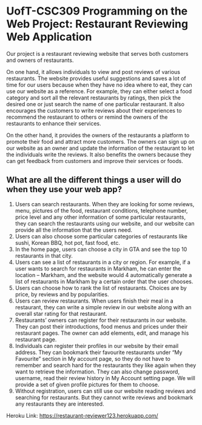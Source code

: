 # UofT-CSC309 Programming on the Web Project: Restaurant Reviewing Web Application

Our project is a restaurant reviewing website that serves both customers and owners of restaurants.  

On one hand, it allows individuals to view and post reviews of various restaurants. The website provides useful suggestions and saves a lot of time for our users because when they have no idea where to eat, they can use our website as a reference. For example, they can either select a food category and sort all the relevant restaurants by ratings, then pick the desired one or just search the name of one particular restaurant. It also encourages the customers to write reviews about their experiences to recommend the restaurant to others or remind the owners of the restaurants to enhance their services.  

On the other hand, it provides the owners of the restaurants a platform to promote their food and attract more customers. The owners can sign up on our website as an owner and update the information of the restaurant to let the individuals write the reviews. It also benefits the owners because they can get feedback from customers and improve their services or foods.


## What are all the different things a user will do when they use your web app?
1. Users can search restaurants. When they are looking for some reviews, menu, pictures of the food, restaurant conditions, telephone number, price level and any other information of some particular restaurants, they can search the restaurants using our website, and our website can provide all the information that the users need.
2. Users can also choose some particular categories of restaurants like sushi, Korean BBQ, hot pot, fast food, etc.
3. In the home page, users can choose a city in GTA and see the top 10 restaurants in that city.
4. Users can see a list of restaurants in a city or region. For example, if a user wants to search for restaurants in Markham, he can enter the location – Markham, and the website would
 4
automatically generate a list of restaurants in Markham by a certain order that the user chooses.
5. Users can choose how to rank the list of restaurants. Choices are by price, by reviews and by popularities.
6. Users can review restaurants. When users finish their meal in a restaurant, they can write a simple review in our website along with an overall star rating for that restaurant.
7. Restaurants’ owners can register for their restaurants in our website. They can post their introductions, food menus and prices under their restaurant pages. The owner can add elements, edit, and manage his restaurant page.
8. Individuals can register their profiles in our website by their email address. They can bookmark their favourite restaurants under “My Favourite” section in My account page, so they do not have to remember and search hard for the restaurants they like again when they want to retrieve the information. They can also change password, username, read their review history in My Account setting page. We will provide a set of given profile pictures for them to choose.
9. Without registration, users can still use our website reading reviews and searching for restaurants. But they cannot write reviews and bookmark any restaurants they are interested.

Heroku Link:  https://restaurant-reviewer123.herokuapp.com/
